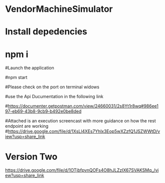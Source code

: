 # VendorMachineSimulator

# Install depedencies 
# npm i

#Launch the application 

#npm start

#Please check on the port on terminal widows

#use the Api Ducumentation in the following link

#https://documenter.getpostman.com/view/24660031/2s8Yt1r8wq#986ee197-eb69-43b8-9cb9-b492e0be8ded

#Attached is an execution screencast with more guidance on how the rest endpoint are working
#https://drive.google.com/file/d/1XsLl4XEs7Yhlx3Eop5wXZzfQ1JSZWWtD/view?usp=share_link

# Version Two
https://drive.google.com/file/d/1OTjbfpvnQOFs4O8hJLZzIX67SVAKSMq_/view?usp=share_link
